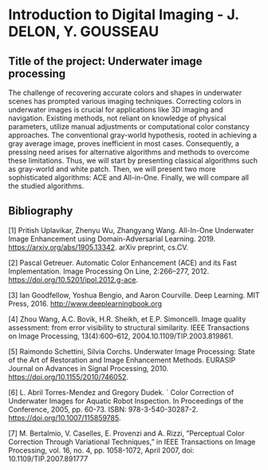 # Introduction to Digital Imaging - J. DELON, Y. GOUSSEAU
## Title of the project: Underwater image processing

The challenge of recovering accurate colors and
shapes in underwater scenes has prompted various imaging
techniques. Correcting colors in underwater images is crucial for
applications like 3D imaging and navigation. Existing methods,
not reliant on knowledge of physical parameters, utilize manual
adjustments or computational color constancy approaches. The
conventional gray-world hypothesis, rooted in achieving a gray
average image, proves inefficient in most cases. Consequently,
a pressing need arises for alternative algorithms and methods
to overcome these limitations. Thus, we will start by presenting
classical algorithms such as gray-world and white patch. Then,
we will present two more sophisticated algorithms: ACE and
All-in-One. Finally, we will compare all the studied algorithms.

## Bibliography

[1] Pritish Uplavikar, Zhenyu Wu, Zhangyang Wang. All-In-One Underwater Image Enhancement using Domain-Adversarial Learning. 2019.
https://arxiv.org/abs/1905.13342. arXiv preprint, cs.CV.

[2] Pascal Getreuer. Automatic Color Enhancement (ACE) and its
Fast Implementation. Image Processing On Line, 2:266–277, 2012.
https://doi.org/10.5201/ipol.2012.g-ace.

[3] Ian Goodfellow, Yoshua Bengio, and Aaron Courville. Deep Learning.
MIT Press, 2016. http://www.deeplearningbook.org

[4] Zhou Wang, A.C. Bovik, H.R. Sheikh, et E.P. Simoncelli. Image quality assessment: from error visibility to structural similarity. IEEE Transactions on Image Processing, 13(4):600–612, 2004.10.1109/TIP.2003.819861.

[5] Raimondo Schettini, Silvia Corchs. Underwater Image Processing: State of the Art of Restoration and Image Enhancement Methods. EURASIP Journal on Advances in Signal Processing, 2010.
https://doi.org/10.1155/2010/746052.

[6] L. Abril Torres-Mendez and Gregory Dudek. ´ Color Correction of
Underwater Images for Aquatic Robot Inspection. In Proceedings
of the Conference, 2005, pp. 60-73. ISBN: 978-3-540-30287-2.
https://doi.org/10.1007/115859785.

[7] M. Bertalmio, V. Caselles, E. Provenzi and A. Rizzi, ”Perceptual Color
Correction Through Variational Techniques,” in IEEE Transactions on
Image Processing, vol. 16, no. 4, pp. 1058-1072, April 2007, doi:
10.1109/TIP.2007.891777

